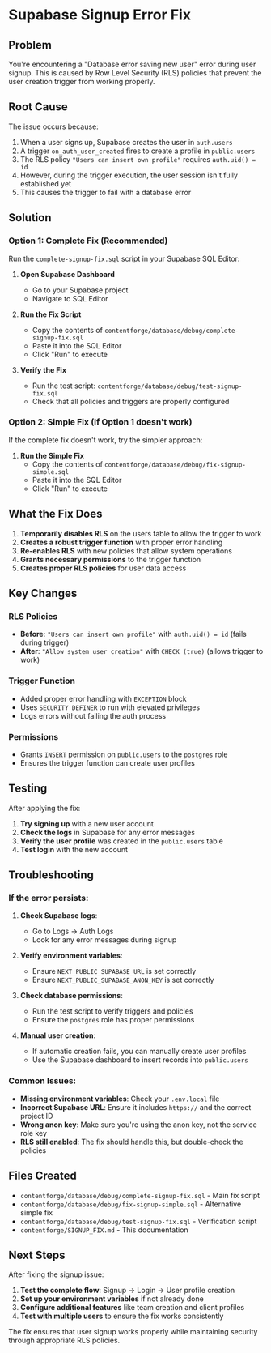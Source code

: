 # Supabase Signup Error Fix

## Problem
You're encountering a "Database error saving new user" error during user signup. This is caused by Row Level Security (RLS) policies that prevent the user creation trigger from working properly.

## Root Cause
The issue occurs because:
1. When a user signs up, Supabase creates the user in `auth.users`
2. A trigger `on_auth_user_created` fires to create a profile in `public.users`
3. The RLS policy `"Users can insert own profile"` requires `auth.uid() = id`
4. However, during the trigger execution, the user session isn't fully established yet
5. This causes the trigger to fail with a database error

## Solution

### Option 1: Complete Fix (Recommended)
Run the `complete-signup-fix.sql` script in your Supabase SQL Editor:

1. **Open Supabase Dashboard**
   - Go to your Supabase project
   - Navigate to SQL Editor

2. **Run the Fix Script**
   - Copy the contents of `contentforge/database/debug/complete-signup-fix.sql`
   - Paste it into the SQL Editor
   - Click "Run" to execute

3. **Verify the Fix**
   - Run the test script: `contentforge/database/debug/test-signup-fix.sql`
   - Check that all policies and triggers are properly configured

### Option 2: Simple Fix (If Option 1 doesn't work)
If the complete fix doesn't work, try the simpler approach:

1. **Run the Simple Fix**
   - Copy the contents of `contentforge/database/debug/fix-signup-simple.sql`
   - Paste it into the SQL Editor
   - Click "Run" to execute

## What the Fix Does

1. **Temporarily disables RLS** on the users table to allow the trigger to work
2. **Creates a robust trigger function** with proper error handling
3. **Re-enables RLS** with new policies that allow system operations
4. **Grants necessary permissions** to the trigger function
5. **Creates proper RLS policies** for user data access

## Key Changes

### RLS Policies
- **Before**: `"Users can insert own profile"` with `auth.uid() = id` (fails during trigger)
- **After**: `"Allow system user creation"` with `CHECK (true)` (allows trigger to work)

### Trigger Function
- Added proper error handling with `EXCEPTION` block
- Uses `SECURITY DEFINER` to run with elevated privileges
- Logs errors without failing the auth process

### Permissions
- Grants `INSERT` permission on `public.users` to the `postgres` role
- Ensures the trigger function can create user profiles

## Testing

After applying the fix:

1. **Try signing up** with a new user account
2. **Check the logs** in Supabase for any error messages
3. **Verify the user profile** was created in the `public.users` table
4. **Test login** with the new account

## Troubleshooting

### If the error persists:

1. **Check Supabase logs**:
   - Go to Logs → Auth Logs
   - Look for any error messages during signup

2. **Verify environment variables**:
   - Ensure `NEXT_PUBLIC_SUPABASE_URL` is set correctly
   - Ensure `NEXT_PUBLIC_SUPABASE_ANON_KEY` is set correctly

3. **Check database permissions**:
   - Run the test script to verify triggers and policies
   - Ensure the `postgres` role has proper permissions

4. **Manual user creation**:
   - If automatic creation fails, you can manually create user profiles
   - Use the Supabase dashboard to insert records into `public.users`

### Common Issues:

- **Missing environment variables**: Check your `.env.local` file
- **Incorrect Supabase URL**: Ensure it includes `https://` and the correct project ID
- **Wrong anon key**: Make sure you're using the anon key, not the service role key
- **RLS still enabled**: The fix should handle this, but double-check the policies

## Files Created

- `contentforge/database/debug/complete-signup-fix.sql` - Main fix script
- `contentforge/database/debug/fix-signup-simple.sql` - Alternative simple fix
- `contentforge/database/debug/test-signup-fix.sql` - Verification script
- `contentforge/SIGNUP_FIX.md` - This documentation

## Next Steps

After fixing the signup issue:

1. **Test the complete flow**: Signup → Login → User profile creation
2. **Set up your environment variables** if not already done
3. **Configure additional features** like team creation and client profiles
4. **Test with multiple users** to ensure the fix works consistently

The fix ensures that user signup works properly while maintaining security through appropriate RLS policies.


